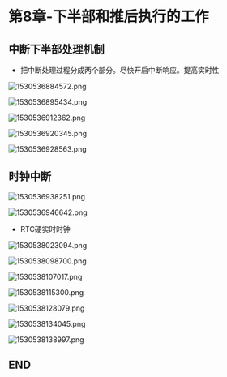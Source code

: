 
# 第8章-下半部和推后执行的工作

## 中断下半部处理机制

* 把中断处理过程分成两个部分。尽快开启中断响应。提高实时性

![1530536884572.png](image/1530536884572.png)

![1530536895434.png](image/1530536895434.png)

![1530536912362.png](image/1530536912362.png)

![1530536920345.png](image/1530536920345.png)

![1530536928563.png](image/1530536928563.png)


## 时钟中断

![1530536938251.png](image/1530536938251.png)

![1530536946642.png](image/1530536946642.png)

* RTC硬实时时钟

![1530538023094.png](image/1530538023094.png)

![1530538098700.png](image/1530538098700.png)

![1530538107017.png](image/1530538107017.png)

![1530538115300.png](image/1530538115300.png)

![1530538128079.png](image/1530538128079.png)

![1530538134045.png](image/1530538134045.png)

![1530538138997.png](image/1530538138997.png)






























## END
